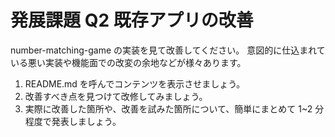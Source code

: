 # 発展課題 Q2 既存アプリの改善

number-matching-game の実装を見て改善してください。
意図的に仕込まれている悪い実装や機能面での改変の余地などが様々あります。

1. README.md を呼んでコンテンツを表示させましょう。
2. 改善すべき点を見つけて改修してみましょう。
3. 実際に改善した箇所や、改善を試みた箇所について、簡単にまとめて 1~2 分程度で発表しましょう。
